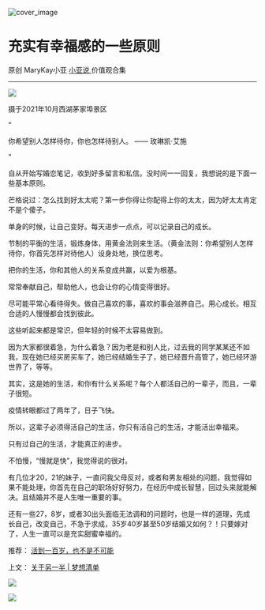 ![cover_image](https://mmbiz.qlogo.cn/mmbiz_jpg/A8SKDch4cJF1OvAZqza5rHYx8X2ZBiahxPr33FSaHficf5C4ibzWSe7EZlt2aCocibeyBWtNkKSvhmsmXUeEPuyYGw/0?wx_fmt=jpeg)

#  充实有幸福感的一些原则

原创  MaryKay小亚  [ 小亚说 ](https://mp.weixin.qq.com/mp/appmsgalbum?__biz=MzUxNDAwNTk0MQ==&action=getalbum&album_id=2659127669585952771#wechat_redirect) 价值观合集

__ _ _ _ _

![](https://mmbiz.qpic.cn/mmbiz_jpg/A8SKDch4cJF1OvAZqza5rHYx8X2ZBiahxTjUmfDwwUnw0jPQaicJjHuo5PgUSZld8pkVrgeqHI4VqiacmkRcMwhgA/640?wx_fmt=jpeg)

摄于2021年10月西湖茅家埠景区  
  
“

你希望别人怎样待你，你也怎样待别人。 —— 玫琳凯·艾施

”  

自从开始写婚恋笔记，收到好多留言和私信。没时间一一回复，我想说的是下面一些基本原则。

  

芒格说过：怎么找到好太太呢？第一步你得让你配得上你的太太，因为好太太肯定不是个傻子。

  

单身的时候，让自己变好。每天进步一点点，可以记录自己的成长。

  

节制的平衡的生活，锻炼身体，用黄金法则来生活。（黄金法则：你希望别人怎样待你，你首先怎样对待他人）设身处地，换位思考。

  

把你的生活，你和其他人的关系变成共赢，以爱为根基。

  

常常奉献自己，帮助他人，也会让你的心情变得很好。

  

尽可能平常心看待得失。做自己喜欢的事，喜欢的事会滋养自己。用心成长。相互合适的人慢慢都会找到彼此。

  

这些听起来都是常识，但年轻的时候不太容易做到。

  

因为大家都很着急，为什么着急？因为老是和别人比，过去我的同学某某还不如我，现在她已经买房买车了，她已经结婚生子了，她已经晋升高管了，她已经环游世界了，等等。

  

其实，这是她的生活，和你有什么关系呢？每个人都活自己的一辈子，而且，一辈子很短。

  

疫情转眼都过了两年了，日子飞快。

  

所以，这辈子必须得活自己的生活，你只有活自己的生活，才能活出幸福来。

  

只有过自己的生活，才能真正的进步。

  

不怕慢，“慢就是快”，我觉得说的很对。

  

有几位才20，21的妹子，一直问我父母反对，或者和男友相处的问题，我觉得如果不能处理，你首先在自己的职场好好努力，在经历中成长智慧，回过头来就能解决。且结婚并不是人生唯一重要的事。

  

还有一些27，8岁，或者30出头面临无法调和的问题时，也是一样的道理，先成长自己，改变自己，不急于求成，35岁40岁甚至50岁结婚又如何？！只要嫁对了，人生一直可以是充实甜蜜幸福的。

推荐： [ 活到一百岁，也不是不可能
](http://mp.weixin.qq.com/s?__biz=MzUxNDAwNTk0MQ==&mid=2247483704&idx=1&sn=dfbbe1321750ce81b34879745eea796b&chksm=f94dcfe2ce3a46f4d523630b552fa2c792af6b85392f0f7001b73b2629da0756981ddc719b0c&scene=21#wechat_redirect)  

上文： [ 关于另一半 | 梦想清单
](https://mp.weixin.qq.com/s?__biz=MzUxNDAwNTk0MQ==&mid=2247483894&idx=1&sn=25f8a0e9bd3f96dafb093d9d0ed82e96&chksm=f94dcf2cce3a463aa779edecf27544e4fa935148456d1972fd2cb3c87cb8a654833652d94f56&token=1279964396&lang=zh_CN&scene=21#wechat_redirect)

![](https://mmbiz.qpic.cn/mmbiz_gif/b96CibCt70iaZ7Bia3Wm91cEuWhERXfCYjTia9tf7aMjVBNRETSa2NpGjCV6tyNvgCLos8LBgwEgxcwaIw8zdOsG7A/640?wx_fmt=gif)

![](https://mmbiz.qpic.cn/mmbiz_jpg/A8SKDch4cJEicCnqTxiatgGquhIicZ1wJ1Dth5YOOzoYV7U4N3HmiaO0vVAzjOpBVdtF0gnL632Fc7HqiaDmgveQDEw/640?wx_fmt=jpeg)
